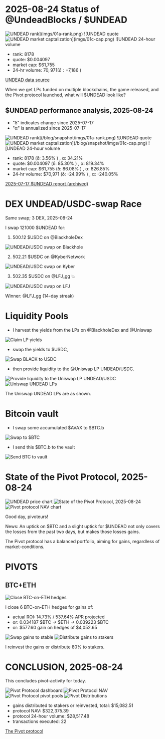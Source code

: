 # 2025-08-24 Status of @UndeadBlocks / $UNDEAD 

![$UNDEAD rank](imgs/01a-rank.png) 
![$UNDEAD quote](imgs/01b-quote.png) 
![$UNDEAD market captalization](imgs/01c-cap.png) 
![$UNDEAD 24-hour volume](imgs/01d-vol.png) 

* rank: 8178 
* quote: $0.004097 
* market cap: $61,755 
* 24-hr volume: $70,971 (δ: -$7,186 ) 


[UNDEAD data source](https://www.coingecko.com/en/coins/undead-blocks) 



When we get LPs funded on multiple blockchains, the game released, and the Pivot protocol launched, what will $UNDEAD look like? 

## $UNDEAD performance analysis, 2025-08-24 

* "δ" indicates change since 2025-07-17 
* "α" is annualized since 2025-07-17 

![$UNDEAD rank](/blog/snapshot/imgs/01a-rank.png) 
![$UNDEAD quote](/blog/snapshot/imgs/01b-quote.png) 
![$UNDEAD market captalization](/blog/snapshot/imgs/01c-cap.png) 
![$UNDEAD 24-hour volume](/blog/snapshot/imgs/01d-vol.png) 

* rank: 8178 (δ: 3.56% ) , α: 34.21% 
* quote: $0.004097 (δ: 85.30% ) , α: 819.34% 
* market cap: $61,755 (δ: 86.08% ) , α: 826.85% 
* 24-hr volume: $70,971 (δ: -24.99% ) , α: -240.05% 

[2025-07-17 $UNDEAD report (archived)](https://github.com/pivoteur/biz/tree/main/blog/snapshot) 
# DEX UNDEAD/USDC-swap Race 

Same swap; 3 DEX, 2025-08-24 

I swap 121000 $UNDEAD for: 

1. 500.12 $USDC on @BlackholeDex 

![UNDEAD/USDC swap on Blackhole](imgs/02a-blackhole.png) 

2. 502.21 $USDC on @KyberNetwork 

![UNDEAD/USDC swap on Kyber](imgs/02b-kyber.png) 

3. 502.35 $USDC on @LFJ_gg 💥 

![UNDEAD/USDC swap on LFJ](imgs/02c-lfj.png) 

Winner: @LFJ_gg (14-day streak) 
# Liquidity Pools 

* I harvest the yields from the LPs on @BlackholeDex and @Uniswap 

![Claim LP yields](imgs/03a-claim.png) 

* swap the yields to $USDC, 

![Swap BLACK to USDC](imgs/03b-swap.png) 

* then provide liquidity to the @Uniswap LP UNDEAD/USDC. 

![Provide liquidity to the Uniswap LP UNDEAD/USDC](imgs/03c-provide.png) 
![Uniswap UNDEAD LPs](imgs/03d-lps.png) 

The Uniswap UNDEAD LPs are as shown. 
# Bitcoin vault 

* I swap some accumulated $AVAX to $BTC.b 

![Swap to $BTC](imgs/04a-swap.png) 

* I send this $BTC.b to the vault 

![Send BTC to vault](imgs/04b-xfer.png) 
# State of the Pivot Protocol, 2025-08-24 

![UNDEAD price chart](imgs/05a-undead.png) 
![State of the Pivot Protocol, 2025-08-24](imgs/05b-assets.png) 
![Pivot protocol NAV chart](imgs/05c-nav.png) 


Good day, pivoteurs! 

News: An uptick on $BTC and a slight uptick for $UNDEAD not only covers the losses from the past two days, but makes those losses gains. 

The Pivot protocol has a balanced portfolio, aiming for gains, regardless of market-conditions. 


# PIVOTS 

## BTC+ETH 

![Close BTC-on-ETH hedges](imgs/06a-close-btc-on-eth-hedge.png) 

I close 6 BTC-on-ETH hedges for gains of: 


* actual ROI: 14.73% / 537.64% APR projected 
* or: 0.034187 $BTC -> $ETH -> 0.039223 $BTC 
* or: $577.60 gain on hedges of $4,052.65 

![Swap gains to stable](imgs/06b-swap-gains-to-stable.png) 
![Distribute gains to stakers](imgs/06c-dist-gains.png) 

I reinvest the gains or distribute 80% to stakers. 

# CONCLUSION, 2025-08-24 

This concludes pivot-activity for today. 

![Pivot Protocol dashboard](imgs/09a-dash.png) 
![Pivot Protocol NAV](imgs/09b-nav.png) 
![Pivot Protocol pivot pools](imgs/09c-pools.png) 
![Pivot Distributions](imgs/09d-dists.png) 

* gains distributed to stakers or reinvested, total: $15,082.51 
* protocol NAV: $322,375.39 
* protocol 24-hour volume: $28,517.48 
* transactions executed: 22 



[The Pivot protocol](https://pivoteur.github.io/#) 

